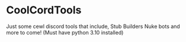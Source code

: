# CoolCordTools
Just some cewl discord tools that include,
Stub Builders
Nuke bots
and more to come!
(Must have python 3.10 installed)
